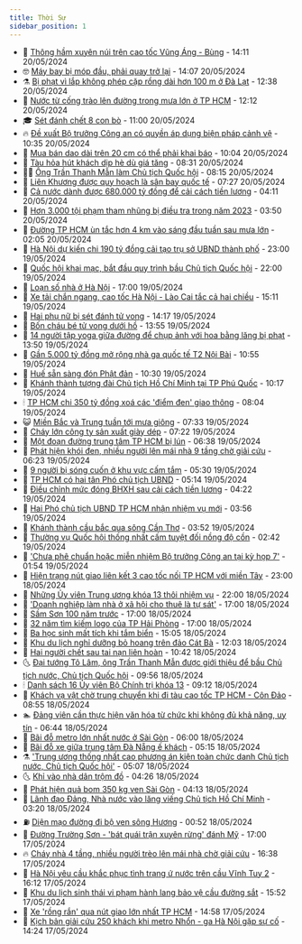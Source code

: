 ```yaml
---
title: Thời Sự
sidebar_position: 1
---
```


<!-- vnexpress-thoi-su:START -->
- 🦒 [Thông hầm xuyên núi trên cao tốc Vũng Áng - Bùng](https://vnexpress.net/thong-ham-xuyen-nui-tren-cao-toc-vung-ang-bung-4748457.html) - 14:11 20/05/2024
- 🤓 [Máy bay bị móp đầu, phải quay trở lại](https://vnexpress.net/may-bay-bi-mop-dau-phai-quay-tro-lai-4748458.html) - 14:07 20/05/2024
- ⚗️ [Bị phạt vì lắp không phép cặp rồng dài hơn 100 m ở Đà Lạt](https://vnexpress.net/bi-phat-vi-lap-khong-phep-cap-rong-dai-hon-100-m-o-da-lat-4748447.html) - 12:38 20/05/2024
- 🌊 [Nước từ cống trào lên đường trong mưa lớn ở TP HCM](https://vnexpress.net/nuoc-tu-cong-trao-len-duong-trong-mua-lon-o-tp-hcm-4748441.html) - 12:12 20/05/2024
- 🎓 [Sét đánh chết 8 con bò](https://vnexpress.net/set-danh-chet-8-con-bo-4748421.html) - 11:00 20/05/2024
- 🔥 [Đề xuất Bộ trưởng Công an có quyền áp dụng biện pháp cảnh vệ](https://vnexpress.net/de-xuat-bo-truong-cong-an-co-quyen-ap-dung-bien-phap-canh-ve-4748358.html) - 10:35 20/05/2024
- 🦏 [Mua bán dao dài trên 20 cm có thể phải khai báo](https://vnexpress.net/mua-ban-dao-dai-tren-20-cm-co-the-phai-khai-bao-4748372.html) - 10:04 20/05/2024
- 👺 [Tàu hỏa hút khách dịp hè dù giá tăng](https://vnexpress.net/tau-hoa-hut-khach-dip-he-du-gia-tang-4748186.html) - 08:31 20/05/2024
- 🧑‍🏫 [Ông Trần Thanh Mẫn làm Chủ tịch Quốc hội](https://vnexpress.net/ong-tran-thanh-man-lam-chu-tich-quoc-hoi-4748005.html) - 08:15 20/05/2024
- 🚦 [Liên Khương được quy hoạch là sân bay quốc tế](https://vnexpress.net/lien-khuong-duoc-quy-hoach-la-san-bay-quoc-te-4748251.html) - 07:27 20/05/2024
- 🎉 [Cả nước dành được 680.000 tỷ đồng để cải cách tiền lương](https://vnexpress.net/ca-nuoc-danh-duoc-680-000-ty-dong-de-cai-cach-tien-luong-4748192.html) - 04:11 20/05/2024
- 🦒 [Hơn 3.000 tội phạm tham nhũng bị điều tra trong năm 2023](https://vnexpress.net/hon-3-000-toi-pham-tham-nhung-bi-dieu-tra-trong-nam-2023-4748102.html) - 03:50 20/05/2024
- 🤗 [Đường TP HCM ùn tắc hơn 4 km vào sáng đầu tuần sau mưa lớn](https://vnexpress.net/duong-tp-hcm-un-tac-hon-4-km-vao-sang-dau-tuan-sau-mua-lon-4748107.html) - 02:05 20/05/2024
- 💼 [Hà Nội dự kiến chi 190 tỷ đồng cải tạo trụ sở UBND thành phố](https://vnexpress.net/ha-noi-du-kien-chi-190-ty-dong-cai-tao-tru-so-ubnd-thanh-pho-4747917.html) - 23:00 19/05/2024
- 🤩 [Quốc hội khai mạc, bắt đầu quy trình bầu Chủ tịch Quốc hội](https://vnexpress.net/hom-nay-quoc-hoi-khai-mac-bat-dau-quy-trinh-bau-chu-tich-quoc-hoi-4747985.html) - 22:00 19/05/2024
- 🤡 [Loạn số nhà ở Hà Nội](https://vnexpress.net/loan-so-nha-o-ha-noi-4747032.html) - 17:00 19/05/2024
- 💯 [Xe tải chắn ngang, cao tốc Hà Nội - Lào Cai tắc cả hai chiều](https://vnexpress.net/xe-tai-chan-ngang-cao-toc-ha-noi-lao-cai-tac-ca-hai-chieu-4747990.html) - 15:11 19/05/2024
- 👺 [Hai phụ nữ bị sét đánh tử vong](https://vnexpress.net/hai-phu-nu-bi-set-danh-tu-vong-4748003.html) - 14:17 19/05/2024
- 🌮 [Bốn cháu bé tử vong dưới hồ](https://vnexpress.net/bon-chau-be-tu-vong-duoi-ho-4747999.html) - 13:55 19/05/2024
- 🥸 [14 người tập yoga giữa đường để chụp ảnh với hoa bằng lăng bị phạt](https://vnexpress.net/14-nguoi-tap-yoga-giua-duong-de-chup-anh-voi-hoa-bang-lang-bi-phat-4747987.html) - 13:50 19/05/2024
- 🐻 [Gần 5.000 tỷ đồng mở rộng nhà ga quốc tế T2 Nội Bài](https://vnexpress.net/gan-5-000-ty-dong-mo-rong-nha-ga-quoc-te-t2-noi-bai-4747952.html) - 10:55 19/05/2024
- 👀 [Huế sẵn sàng đón Phật đản](https://vnexpress.net/hue-san-sang-don-phat-dan-4747714.html) - 10:30 19/05/2024
- 🤔 [Khánh thành tượng đài Chủ tịch Hồ Chí Minh tại TP Phú Quốc](https://vnexpress.net/khanh-thanh-tuong-dai-chu-tich-ho-chi-minh-tai-tp-phu-quoc-4747966.html) - 10:17 19/05/2024
- 🕯 [TP HCM chi 350 tỷ đồng xoá các &#39;điểm đen&#39; giao thông](https://vnexpress.net/tp-hcm-chi-350-ty-dong-xoa-cac-diem-den-giao-thong-4747928.html) - 08:04 19/05/2024
- 😺 [Miền Bắc và Trung tuần tới mưa giông](https://vnexpress.net/mien-bac-va-trung-tuan-toi-mua-giong-4747854.html) - 07:33 19/05/2024
- 🦆 [Cháy lớn công ty sản xuất giày dép](https://vnexpress.net/chay-lon-cong-ty-san-xuat-giay-dep-4747907.html) - 07:22 19/05/2024
- 🧰 [Một đoạn đường trung tâm TP HCM bị lún](https://vnexpress.net/mot-doan-duong-trung-tam-tp-hcm-bi-lun-4747903.html) - 06:38 19/05/2024
- 🦍 [Phát hiện khói đen, nhiều người lên mái nhà 9 tầng chờ giải cứu](https://vnexpress.net/phat-hien-khoi-den-nhieu-nguoi-len-mai-nha-9-tang-cho-giai-cuu-4747902.html) - 06:23 19/05/2024
- 🧰 [9 người bị sóng cuốn ở khu vực cấm tắm](https://vnexpress.net/9-nguoi-bi-song-cuon-o-khu-vuc-cam-tam-4747878.html) - 05:30 19/05/2024
- 💃 [TP HCM có hai tân Phó chủ tịch UBND](https://vnexpress.net/tp-hcm-co-hai-tan-pho-chu-tich-ubnd-4747848.html) - 05:14 19/05/2024
- 🧰 [Điều chỉnh mức đóng BHXH sau cải cách tiền lương](https://vnexpress.net/dieu-chinh-muc-dong-bhxh-sau-cai-cach-tien-luong-4747857.html) - 04:22 19/05/2024
- 🚀 [Hai Phó chủ tịch UBND TP HCM nhận nhiệm vụ mới](https://vnexpress.net/hai-pho-chu-tich-ubnd-tp-hcm-nhan-nhiem-vu-moi-4747870.html) - 03:56 19/05/2024
- 🎊 [Khánh thành cầu bắc qua sông Cần Thơ](https://vnexpress.net/khanh-thanh-cau-bac-qua-song-can-tho-4747866.html) - 03:52 19/05/2024
- 🤭 [Thường vụ Quốc hội thống nhất cấm tuyệt đối nồng độ cồn](https://vnexpress.net/thuong-vu-quoc-hoi-thong-nhat-cam-tuyet-doi-nong-do-con-4747835.html) - 02:42 19/05/2024
- 🤗 [&#39;Chưa phê chuẩn hoặc miễn nhiệm Bộ trưởng Công an tại kỳ họp 7&#39;](https://vnexpress.net/chua-phe-chuan-hoac-mien-nhiem-bo-truong-cong-an-tai-ky-hop-7-4747770.html) - 01:54 19/05/2024
- 🌈 [Hiện trạng nút giao liên kết 3 cao tốc nối TP HCM với miền Tây](https://vnexpress.net/hien-trang-nut-giao-lien-ket-3-cao-toc-noi-tp-hcm-voi-mien-tay-4747478.html) - 23:00 18/05/2024
- 🦣 [Những Ủy viên Trung ương khóa 13 thôi nhiệm vụ](https://vnexpress.net/interactive/2024/uy-vien-ban-chap-hanh-trung-uong-dang-khoa-13-thoi-nhiem-vu) - 22:00 18/05/2024
- 🎡 [&#39;Doanh nghiệp làm nhà ở xã hội cho thuê là tự sát&#39;](https://vnexpress.net/doanh-nghiep-lam-nha-o-xa-hoi-cho-thue-la-tu-sat-4747763.html) - 17:00 18/05/2024
- 🦏 [Sầm Sơn 100 năm trước](https://vnexpress.net/sam-son-100-nam-truoc-4747438.html) - 17:00 18/05/2024
- 🎊 [32 năm tìm kiếm logo của TP Hải Phòng](https://vnexpress.net/32-nam-tim-kiem-logo-cua-tp-hai-phong-4747072.html) - 17:00 18/05/2024
- 🫶 [Ba học sinh mất tích khi tắm biển](https://vnexpress.net/ba-hoc-sinh-mat-tich-khi-tam-bien-4747774.html) - 15:05 18/05/2024
- 🤔 [Khu du lịch nghỉ dưỡng bỏ hoang trên đảo Cát Bà](https://vnexpress.net/khu-du-lich-nghi-duong-bo-hoang-tren-dao-cat-ba-4746544.html) - 12:03 18/05/2024
- 🤠 [Hai người chết sau tai nạn liên hoàn](https://vnexpress.net/hai-nguoi-chet-sau-tai-nan-lien-hoan-4747737.html) - 10:42 18/05/2024
- 🌜 [Đại tướng Tô Lâm, ông Trần Thanh Mẫn được giới thiệu để bầu Chủ tịch nước, Chủ tịch Quốc hội](https://vnexpress.net/dai-tuong-to-lam-ong-tran-thanh-man-duoc-gioi-thieu-de-bau-chu-tich-nuoc-chu-tich-quoc-hoi-4745478.html) - 09:56 18/05/2024
- 🕯 [Danh sách 16 Ủy viên Bộ Chính trị khóa 13](https://vnexpress.net/interactive/2024/danh-sach-16-uy-vien-bo-chinh-tri-khoa-13) - 09:12 18/05/2024
- 🤔 [Khách vạ vật chờ trung chuyển khi đi tàu cao tốc TP HCM - Côn Đảo](https://vnexpress.net/khach-va-vat-cho-trung-chuyen-khi-di-tau-cao-toc-tp-hcm-con-dao-4747708.html) - 08:55 18/05/2024
- 🏊 [Đảng viên cần thực hiện văn hóa từ chức khi không đủ khả năng, uy tín](https://vnexpress.net/dang-vien-can-thuc-hien-van-hoa-tu-chuc-khi-khong-du-kha-nang-uy-tin-4747679.html) - 06:44 18/05/2024
- 🌮 [Bãi đỗ metro lớn nhất nước ở Sài Gòn](https://vnexpress.net/bai-do-metro-lon-nhat-nuoc-o-sai-gon-4747644.html) - 06:00 18/05/2024
- 🫣 [Bãi đỗ xe giữa trung tâm Đà Nẵng ế khách](https://vnexpress.net/bai-do-xe-giua-trung-tam-da-nang-e-khach-4747484.html) - 05:15 18/05/2024
- ⚗️ [&#39;Trung ương thống nhất cao phương án kiện toàn chức danh Chủ tịch nước, Chủ tịch Quốc hội&#39;](https://vnexpress.net/trung-uong-thong-nhat-cao-phuong-an-kien-toan-chuc-danh-chu-tich-nuoc-chu-tich-quoc-hoi-4747624.html) - 05:07 18/05/2024
- 🌜 [Khỉ vào nhà dân trộm đồ](https://vnexpress.net/khi-vao-nha-dan-trom-do-4747581.html) - 04:26 18/05/2024
- 🌁 [Phát hiện quả bom 350 kg ven Sài Gòn](https://vnexpress.net/phat-hien-qua-bom-350-kg-ven-sai-gon-4747638.html) - 04:13 18/05/2024
- 🐲 [Lãnh đạo Đảng, Nhà nước vào lăng viếng Chủ tịch Hồ Chí Minh](https://vnexpress.net/lanh-dao-dang-nha-nuoc-vao-lang-vieng-chu-tich-ho-chi-minh-4747586.html) - 03:20 18/05/2024
- ⛽️ [Diện mạo đường đi bộ ven sông Hương](https://vnexpress.net/dien-mao-duong-di-bo-ven-song-huong-4746008.html) - 00:52 18/05/2024
- 🗽 [Đường Trường Sơn - &#39;bát quái trận xuyên rừng&#39; đánh Mỹ](https://vnexpress.net/duong-truong-son-bat-quai-tran-xuyen-rung-danh-my-4747467.html) - 17:00 17/05/2024
- 🔥 [Cháy nhà 4 tầng, nhiều người trèo lên mái nhà chờ giải cứu](https://vnexpress.net/chay-nha-4-tang-nhieu-nguoi-treo-len-mai-nha-cho-giai-cuu-4747517.html) - 16:38 17/05/2024
- 💯 [Hà Nội yêu cầu khắc phục tình trạng ứ nước trên cầu Vĩnh Tuy 2](https://vnexpress.net/ha-noi-yeu-cau-khac-phuc-tinh-trang-u-nuoc-tren-cau-vinh-tuy-2-4747496.html) - 16:12 17/05/2024
- 🦆 [Khu du lịch sinh thái vi phạm hành lang bảo vệ cầu đường sắt](https://vnexpress.net/khu-du-lich-sinh-thai-vi-pham-hanh-lang-bao-ve-cau-duong-sat-4747390.html) - 15:52 17/05/2024
- 🫣 [Xe &#39;rồng rắn&#39; qua nút giao lớn nhất TP HCM](https://vnexpress.net/xe-rong-ran-qua-nut-giao-lon-nhat-tp-hcm-4747497.html) - 14:58 17/05/2024
- 🤡 [Kịch bản giải cứu 250 khách khi metro Nhổn - ga Hà Nội gặp sự cố](https://vnexpress.net/kich-ban-giai-cuu-250-khach-khi-metro-nhon-ga-ha-noi-gap-su-co-4747463.html) - 14:24 17/05/2024<!-- vnexpress-thoi-su:END -->